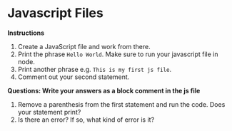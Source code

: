 # Javascript Files 

**Instructions**
1. Create a JavaScript file and work from there.
2. Print the phrase `Hello World`. Make sure to run your javascript file in node. 
3. Print another phrase e.g. `This is my first js file`. 
4. Comment out your second statement. 

**Questions: Write your answers as a block comment in the js file**
1. Remove a parenthesis from the first statement and run the code. Does your statement print? 
2. Is there an error? If so, what kind of error is it?
